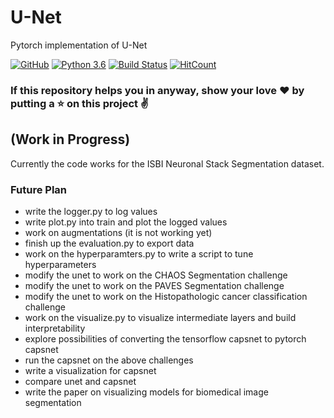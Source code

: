 # U-Net
Pytorch implementation of U-Net

[![GitHub](https://img.shields.io/github/license/mashape/apistatus.svg)](https://opensource.org/licenses/MIT)
[![Python 3.6](https://img.shields.io/badge/Python-3.6-blue.svg)](https://www.python.org/downloads/release/python-360/)
[![Build Status](https://travis-ci.com/mukeshmithrakumar/U-Net.svg?branch=master)](https://travis-ci.com/mukeshmithrakumar/U-Net)
[![HitCount](http://hits.dwyl.io/mukeshmithrakumar/U-Net.svg)](http://hits.dwyl.io/mukeshmithrakumar/U-Net)

### If this repository helps you in anyway, show your love :heart: by putting a :star: on this project :v:

## (Work in Progress)

Currently the code works for the ISBI Neuronal Stack Segmentation dataset.

### Future Plan
- write the logger.py to log values
- write plot.py into train and plot the logged values
- work on augmentations (it is not working yet)
- finish up the evaluation.py to export data
- work on the hyperparamters.py to write a script to tune hyperparameters
- modify the unet to work on the CHAOS Segmentation challenge
- modify the unet to work on the PAVES Segmentation challenge
- modify the unet to work on the Histopathologic cancer classification challenge
- work on the visualize.py to visualize intermediate layers and build interpretability
- explore possibilities of converting the tensorflow capsnet to pytorch capsnet
- run the capsnet on the above challenges
- write a visualization for capsnet
- compare unet and capsnet
- write the paper on visualizing models for biomedical image segmentation

